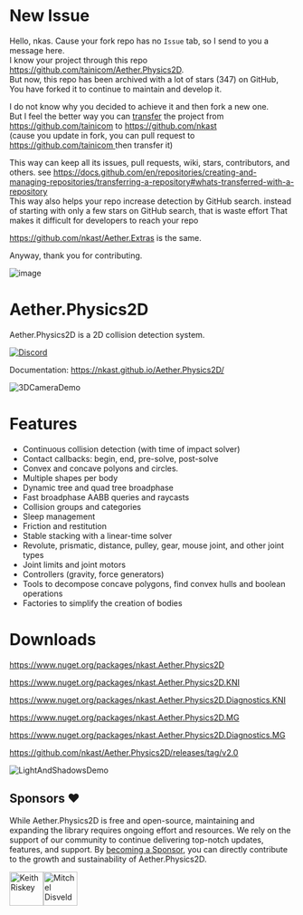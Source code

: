# New Issue

Hello, nkas.
Cause your fork repo has no `Issue` tab, so I send to you a message here.  
I know your project through this repo https://github.com/tainicom/Aether.Physics2D.  
But now, this repo has been archived with a lot of stars (347) on GitHub,   
You have forked it to continue to maintain and develop it.  

I do not know why you decided to achieve it and then fork a new one.  
But I feel the better way you can [transfer](https://docs.github.com/en/repositories/creating-and-managing-repositories/transferring-a-repository) the project from https://github.com/tainicom to https://github.com/nkast  
(cause you update in fork, you can pull request to [https://github.com/tainicom ](https://github.com/tainicom/Aether.Physics2D) then transfer it)  

This way can keep all its issues, pull requests, wiki, stars, contributors, and others. see https://docs.github.com/en/repositories/creating-and-managing-repositories/transferring-a-repository#whats-transferred-with-a-repository  
This way also helps your repo increase detection by GitHub search. instead of starting with only a few stars on GitHub search, that is waste effort
That makes it difficult for developers to reach your repo  


https://github.com/nkast/Aether.Extras is the same.  

Anyway, thank you for contributing.


![image](https://github.com/AEC-Technologies/Aether.Physics2D/assets/48544354/022ae1af-4bc0-41c8-8b2b-e9619e25843d)




# Aether.Physics2D

Aether.Physics2D is a 2D collision detection system.

[![Discord](https://img.shields.io/discord/780484381961093172?style=flat)](https://discord.gg/95nPEjZ6mu)

Documentation: https://nkast.github.io/Aether.Physics2D/

![3DCameraDemo](Documentation//Images/3DCameraDemo.png)

# Features

- Continuous collision detection (with time of impact solver)
- Contact callbacks: begin, end, pre-solve, post-solve
- Convex and concave polyons and circles.
- Multiple shapes per body
- Dynamic tree and quad tree broadphase
- Fast broadphase AABB queries and raycasts
- Collision groups and categories
- Sleep management
- Friction and restitution
- Stable stacking with a linear-time solver
- Revolute, prismatic, distance, pulley, gear, mouse joint, and other joint types
- Joint limits and joint motors
- Controllers (gravity, force generators)
- Tools to decompose concave polygons, find convex hulls and boolean operations
- Factories to simplify the creation of bodies

# Downloads

https://www.nuget.org/packages/nkast.Aether.Physics2D

https://www.nuget.org/packages/nkast.Aether.Physics2D.KNI

https://www.nuget.org/packages/nkast.Aether.Physics2D.Diagnostics.KNI

https://www.nuget.org/packages/nkast.Aether.Physics2D.MG

https://www.nuget.org/packages/nkast.Aether.Physics2D.Diagnostics.MG


https://github.com/nkast/Aether.Physics2D/releases/tag/v2.0

![LightAndShadowsDemo](Documentation//Images/LightAndShadowsDemo.png)

## Sponsors ❤️

While Aether.Physics2D is free and open-source, maintaining and expanding the library requires ongoing effort and resources. We rely on the support of our community to continue delivering top-notch updates, features, and support.
By [becoming a Sponsor](https://github.com/sponsors/nkast), you can directly contribute to the growth and sustainability of Aether.Physics2D. 

<!-- sponsors --><a href="https://github.com/KeithRiskey"><img src="https://github.com/KeithRiskey.png" width="60px" alt="Keith Riskey" /></a><a href="https://github.com/MutsiMutsi"><img src="https://github.com/MutsiMutsi.png" width="60px" alt="Mitchel Disveld" /></a><!-- sponsors -->
